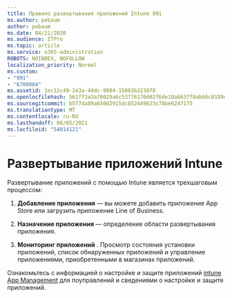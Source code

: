 ```yaml
---
title: Правило развертывания приложений Intune 991
ms.author: pebaum
author: pebaum
ms.date: 04/21/2020
ms.audience: ITPro
ms.topic: article
ms.service: o365-administration
ROBOTS: NOINDEX, NOFOLLOW
localization_priority: Normal
ms.custom:
- "991"
- "6700004"
ms.assetid: 1ec12c49-243a-44dc-9084-15863b223078
ms.openlocfilehash: 561ff3a3a70029a6c53776176602f6de10a6637f8ab66c0189d7584220316e87
ms.sourcegitcommit: b5f7da89a650d2915dc652449623c78be6247175
ms.translationtype: MT
ms.contentlocale: ru-RU
ms.lasthandoff: 08/05/2021
ms.locfileid: "54014121"
---
```

# <a name="intune-app-deployment"></a>Развертывание приложений Intune

Развертывание приложений с помощью Intune является трехшаговым процессом:
  
1. **Добавление приложения** — вы можете добавить приложение App Store или загрузить приложение Line of Business.

2. **Назначение приложения** — определение области развертывания приложения.

3. **Мониторинг приложений** . Просмотр состояния установки приложений, список обнаруженных приложений и управление приложениями, приобретенными в магазинах приложений.

Ознакомьтесь с информацией о настройке и защите приложений [intune App Management](https://docs.microsoft.com/intune/app-management) для поуправлений и сведениями о настройке и защите приложений.
  